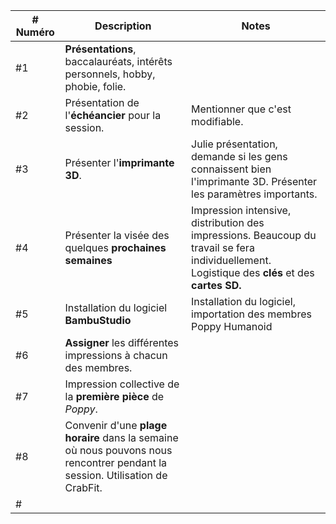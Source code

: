 | # Numéro  | Description | Notes | 
|-----------|-----------|-----------|
| #1  |  **Présentations**, baccalauréats, intérêts personnels, hobby, phobie, folie.  |  |
| #2 | Présentation de l'**échéancier** pour la session.| Mentionner que c'est modifiable. |
| #3 | Présenter l'**imprimante 3D**. | Julie présentation, demande si les gens connaissent bien l'imprimante 3D. Présenter les paramètres importants. |
| #4 | Présenter la visée des quelques **prochaines semaines**  | Impression intensive, distribution des impressions. Beaucoup du travail se fera individuellement. Logistique des **clés** et des **cartes SD.** |
| #5  | Installation du logiciel **BambuStudio** | Installation du logiciel, importation des membres Poppy Humanoid |
| #6 | **Assigner** les différentes impressions à chacun des membres. | |
| #7 | Impression collective de la **première pièce** de *Poppy*. | |
| #8  | Convenir d'une **plage horaire** dans la semaine où nous pouvons nous rencontrer pendant la session. Utilisation de CrabFit. | |
| # | | |


